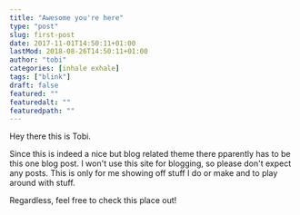```yaml
---
title: "Awesome you're here"
type: "post"
slug: first-post
date: 2017-11-01T14:50:11+01:00
lastMod: 2018-08-26T14:50:11+01:00
author: "tobi"
categories: [inhale exhale]
tags: ["blink"]
draft: false
featured: ""
featuredalt: ""
featuredpath: ""
---
```

Hey there this is Tobi.

Since this is indeed a nice but blog related theme there pparently has to be this one blog post. I won't use this site for blogging, so please don't expect any posts. This is only for me showing off stuff I do or make and to play around with stuff.

Regardless, feel free to check this place out!
